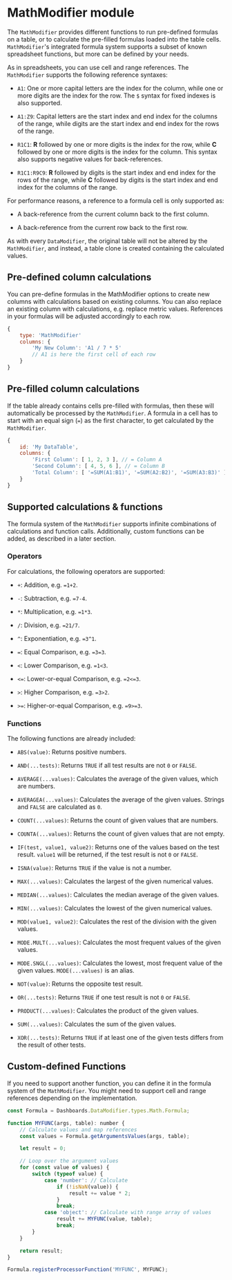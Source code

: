 # MathModifier module

The `MathModifier` provides different functions to run pre-defined formulas on a
table, or to calculate the pre-filled formulas loaded into the table cells.
`MathModifier`'s integrated formula system supports a subset of known spreadsheet
functions, but more can be defined by your needs.

As in spreadsheets, you can use cell and range references. The `MathModifier`
supports the following reference syntaxes:

* `A1`: One or more capital letters are the index for the column, while one or 
  more digits are the index for the row. The `$` syntax for fixed indexes is
  also supported.

* `A1:Z9`: Capital letters are the start index and end index for the columns of
  the range, while digits are the start index and end index for the rows of the
  range.

* `R1C1`: __R__ followed by one or more digits is the index for the row, while
  __C__ followed by one or more digits is the index for the column. This syntax
  also supports negative values for back-references.

* `R1C1:R9C9`: __R__ followed by digits is the start index and end index for the
  rows of the range, while __C__ followed by digits is the start index and end
  index for the columns of the range.


For performance reasons, a reference to a formula cell is only supported as:

* A back-reference from the current column back to the first column.

* A back-reference from the current row back to the first row.


As with every `DataModifier`, the original table will not be altered by the
`MathModifier`, and instead, a table clone is created containing the calculated
values.

## Pre-defined column calculations

You can pre-define formulas in the MathModifier options to create new
columns with calculations based on existing columns. You can also replace an
existing column with calculations, e.g. replace metric values. References in
your formulas will be adjusted accordingly to each row.

``` JavaScript
{
    type: 'MathModifier'
    columns: {
        'My New Column': 'A1 / 7 * 5'
        // A1 is here the first cell of each row
    }
}
```

## Pre-filled column calculations

If the table already contains cells pre-filled with formulas, then these will automatically be processed by the `MathModifier`. A formula in a cell has to start
with an equal sign (`=`) as the first character, to get calculated by the
`MathModifier`.

``` JavaScript
{
    id: 'My DataTable',
    columns: {
        'First Column': [ 1, 2, 3 ], // = Column A
        'Second Column': [ 4, 5, 6 ], // = Column B
        'Total Column': [ '=SUM(A1:B1)', '=SUM(A2:B2)', '=SUM(A3:B3)' ]
    }
}
```

## Supported calculations & functions

The formula system of the `MathModifier` supports infinite combinations of
calculations and function calls. Additionally, custom functions can be added, as described in a later section.


### Operators

For calculations, the following operators are supported:

* `+`: Addition, e.g. `=1+2`.

* `-`: Subtraction, e.g. `=7-4`.

* `*`: Multiplication, e.g. `=1*3`.

* `/`: Division, e.g. `=21/7`.

* `^`: Exponentiation, e.g. `=3^1`.

* `=`: Equal Comparison, e.g. `=3=3`.

* `<`: Lower Comparison, e.g. `=1<3`.

* `<=`: Lower-or-equal Comparison, e.g. `=2<=3`.

* `>`: Higher Comparison, e.g. `=3>2`.

* `>=`: Higher-or-equal Comparison, e.g. `=9>=3`.


### Functions

The following functions are already included:

* `ABS(value)`:
  Returns positive numbers.

* `AND(...tests)`:
  Returns `TRUE` if all test results are not `0` or `FALSE`.

* `AVERAGE(...values)`:
  Calculates the average of the given values, which are numbers.

* `AVERAGEA(...values)`:
  Calculates the average of the given values. Strings and `FALSE` are calculated
  as `0`.

* `COUNT(...values)`:
  Returns the count of given values that are numbers.

* `COUNTA(...values)`:
  Returns the count of given values that are not empty.

* `IF(test, value1, value2)`:
  Returns one of the values based on the test result. `value1` will be returned,
  if the test result is not `0` or `FALSE`.

* `ISNA(value)`:
  Returns `TRUE` if the value is not a number.

* `MAX(...values)`:
  Calculates the largest of the given numerical values.

* `MEDIAN(...values)`:
  Calculates the median average of the given values.

* `MIN(...values)`:
  Calculates the lowest of the given numerical values.

* `MOD(value1, value2)`:
  Calculates the rest of the division with the given values.

* `MODE.MULT(...values)`:
  Calculates the most frequent values of the given values.

* `MODE.SNGL(...values)`:
  Calculates the lowest, most frequent value of the given values.
  `MODE(...values)` is an alias.

* `NOT(value)`:
  Returns the opposite test result.

* `OR(...tests)`:
  Returns `TRUE` if one test result is not `0` or `FALSE`.

* `PRODUCT(...values)`:
  Calculates the product of the given values.

* `SUM(...values)`:
  Calculates the sum of the given values.

* `XOR(...tests)`:
  Returns `TRUE` if at least one of the given tests differs from the result of other
  tests.



Custom-defined Functions
------------------------

If you need to support another function, you can define it in the formula
system of the `MathModifier`. You might need to support cell and range references depending on the implementation.

``` JavaScript
const Formula = Dashboards.DataModifier.types.Math.Formula;

function MYFUNC(args, table): number {
    // Calculate values and map references
    const values = Formula.getArgumentsValues(args, table);

    let result = 0;

    // Loop over the argument values
    for (const value of values) {
        switch (typeof value) {
            case 'number': // Calculate
                if (!isNaN(value)) {
                    result += value * 2;
                }
                break;
            case 'object': // Calculate with range array of values
                result += MYFUNC(value, table);
                break;
        }
    }

    return result;
}

Formula.registerProcessorFunction('MYFUNC', MYFUNC);
```

